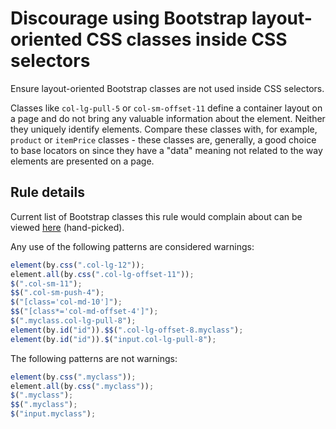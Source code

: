 # Discourage using Bootstrap layout-oriented CSS classes inside CSS selectors

Ensure layout-oriented Bootstrap classes are not used inside CSS selectors. 

Classes like `col-lg-pull-5` or `col-sm-offset-11` define a container layout on a page and do not bring any valuable information about the element. Neither they uniquely identify elements. 
Compare these classes with, for example, `product` or `itemPrice` classes - these classes are, generally, a good choice to base locators on since they have a "data" meaning not related to the way elements are presented on a page.

## Rule details

Current list of Bootstrap classes this rule would complain about can be viewed [here](lib/bootstrap-layout-classes.js) (hand-picked).

Any use of the following patterns are considered warnings:

```js
element(by.css(".col-lg-12"));
element.all(by.css(".col-lg-offset-11"));
$(".col-sm-11");
$$(".col-sm-push-4");
$("[class='col-md-10']");
$$("[class*='col-md-offset-4']");
$(".myclass.col-lg-pull-8");
element(by.id("id")).$$(".col-lg-offset-8.myclass");
element(by.id("id")).$("input.col-lg-pull-8");
```

The following patterns are not warnings:

```js
element(by.css(".myclass"));
element.all(by.css(".myclass"));
$(".myclass");
$$(".myclass");
$("input.myclass");
```
